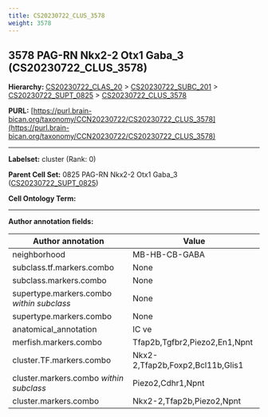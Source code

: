 ```yaml
---
title: CS20230722_CLUS_3578
weight: 3578
---
```

## 3578 PAG-RN Nkx2-2 Otx1 Gaba_3 (CS20230722_CLUS_3578)
<b>Hierarchy: </b>
[CS20230722_CLAS_20](../CS20230722_CLAS_20) >
[CS20230722_SUBC_201](../CS20230722_SUBC_201) >
[CS20230722_SUPT_0825](../CS20230722_SUPT_0825) >
[CS20230722_CLUS_3578](../CS20230722_CLUS_3578)

**PURL:** [https://purl.brain-bican.org/taxonomy/CCN20230722/CS20230722_CLUS_3578](https://purl.brain-bican.org/taxonomy/CCN20230722/CS20230722_CLUS_3578)

---


**Labelset:** cluster (Rank: 0)

**Parent Cell Set:** 0825 PAG-RN Nkx2-2 Otx1 Gaba_3 ([CS20230722_SUPT_0825](../CS20230722_SUPT_0825))



**Cell Ontology Term:** 

[MARKER GENES.]: #


---

[TRANSFERRED ANNOTATIONS.]: #


[AUTHOR ANNOTATION FIELDS.]: #


**Author annotation fields:**

| Author annotation | Value |
|-------------------|-------|
|neighborhood|MB-HB-CB-GABA|
|subclass.tf.markers.combo|None|
|subclass.markers.combo|None|
|supertype.markers.combo _within subclass_|None|
|supertype.markers.combo|None|
|anatomical_annotation|IC ve|
|merfish.markers.combo|Tfap2b,Tgfbr2,Piezo2,En1,Npnt|
|cluster.TF.markers.combo|Nkx2-2,Tfap2b,Foxp2,Bcl11b,Glis1|
|cluster.markers.combo _within subclass_|Piezo2,Cdhr1,Npnt|
|cluster.markers.combo|Nkx2-2,Tfap2b,Piezo2,Npnt|
